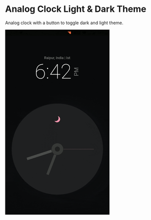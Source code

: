 # Analog Clock Light & Dark Theme
Analog clock with a button to toggle dark and light theme.

<img height= 600 src=https://github.com/rishimish/flutter_projects/blob/master/Assets/analog%20clock/analog_gif.gif>

